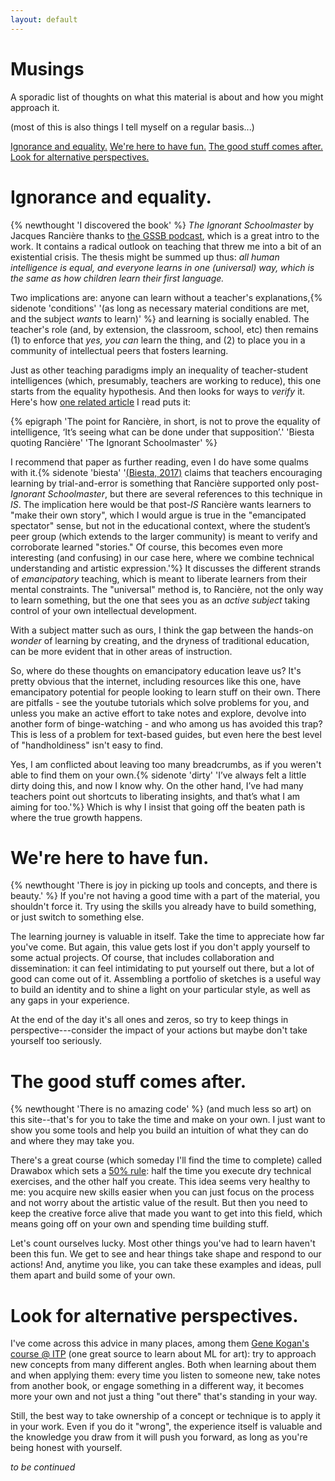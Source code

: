 ```yaml
---
layout: default
---
```


# Musings<!-- omit in toc -->

A sporadic list of thoughts on what this material is about and how you might approach it.

(most of this is also things I tell myself on a regular basis...)

[Ignorance and equality.](#ignorance-and-equality) [We're here to have fun.](#were-here-to-have-fun) [The good stuff comes after.](#the-good-stuff-comes-after)  [Look for alternative perspectives.](#look-for-alternative-perspectives)

# Ignorance and equality.

{% newthought 'I discovered the book' %} *The Ignorant Schoolmaster* by Jacques Rancière thanks to [the GSSB podcast](https://rangedtouch.com/2021/10/27/40-ranciere-the-ignorant-schoolmaster/), which is a great intro to the work. It contains a radical outlook on teaching that threw me into a bit of an existential crisis. The thesis might be summed up thus: *all human intelligence is equal, and everyone learns in one (universal) way, which is the same as how children learn their first language.*

Two implications are: anyone can learn without a teacher's explanations,{% sidenote 'conditions' '(as long as necessary material conditions are met, and the subject *wants* to learn)' %} and learning is socially enabled. The teacher's role (and, by extension, the classroom, school, etc) then remains (1) to enforce that *yes, you can* learn the thing, and (2) to place you in a community of intellectual peers that fosters learning.

Just as other teaching paradigms imply an inequality of teacher-student intelligences (which, presumably, teachers are working to reduce), this one starts from the equality hypothesis. And then looks for ways to *verify* it. Here's how [one related article](https://journals.sagepub.com/doi/10.1177/1478210316681202) I read puts it:

{% epigraph 'The point for Rancière, in short, is not to prove the equality of intelligence, ‘It’s seeing what can be done under that supposition’.' 'Biesta quoting Rancière' 'The Ignorant Schoolmaster' %}

I recommend that paper as further reading, even I do have some qualms with it.{% sidenote 'biesta' '[(Biesta, 2017)](https://journals.sagepub.com/doi/10.1177/1478210316681202) claims that teachers encouraging learning by trial-and-error is something that Rancière supported only post-*Ignorant Schoolmaster*, but there are several references to this technique in *IS*. The implication here would be that post-*IS* Rancière wants learners to "make their own story", which I would argue is true in the "emancipated spectator" sense, but not in the educational context, where the student’s peer group (which extends to the larger community) is meant to verify and corroborate learned "stories." Of course, this becomes even more interesting (and confusing) in our case here, where we combine technical understanding and artistic expression.'%}
It discusses the different strands of *emancipatory* teaching, which is meant to liberate learners from their mental constraints. The "universal" method is, to Rancière, not the only way to learn something, but the one that sees you as an *active subject* taking control of your own intellectual development.

With a subject matter such as ours, I think the gap between the hands-on *wonder* of learning by creating, and the dryness of traditional education, can be more evident that in other areas of instruction.

So, where do these thoughts on emancipatory education leave us? It's pretty obvious that the internet, including resources like this one, have emancipatory potential for people looking to learn stuff on their own. There are pitfalls - see the youtube tutorials which solve problems for you, and unless you make an active effort to take notes and explore, devolve into another form of binge-watching - and who among us has avoided this trap? This is less of a problem for text-based guides, but even here the best level of "handholdiness" isn't easy to find.

Yes, I am conflicted about leaving too many breadcrumbs, as if you weren't able to find them on your own.{% sidenote 'dirty' 'I’ve always felt a little dirty doing this, and now I know why. On the other hand, I’ve had many teachers point out shortcuts to liberating insights, and that’s what I am aiming for too.'%} Which is why I insist that going off the beaten path is where the true growth happens.

# We're here to have fun.

{% newthought 'There is joy in picking up tools and concepts, and there is beauty.' %} If you're not having a good time with a part of the material, you shouldn't force it. Try using the skills you already have to build something, or just switch to something else.

The learning journey is valuable in itself. Take the time to appreciate how far you've come. But again, this value gets lost if you don't apply yourself to some actual projects. Of course, that includes collaboration and dissemination: it can feel intimidating to put yourself out there, but a lot of good can come out of it. Assembling a portfolio of sketches is a useful way to build an identity and to shine a light on your particular style, as well as any gaps in your experience.

At the end of the day it's all ones and zeros, so try to keep things in perspective---consider the impact of your actions but maybe don't take yourself too seriously.

# The good stuff comes after.

{% newthought 'There is no amazing code' %} (and much less so art) on this site--that's for you to take the time and make on your own. I just want to show you some tools and help you build an intuition of what they can do and where they may take you.

There's a great course (which someday I'll find the time to complete) called Drawabox which sets a [50% rule](https://drawabox.com/lesson/0/2/50percent): half the time you execute dry technical exercises, and the other half you create. This idea seems very healthy to me: you acquire new skills easier when you can just focus on the process and not worry about the artistic value of the result. But then you need to keep the creative force alive that made you want to get into this field, which means going off on your own and spending time building stuff.

Let's count ourselves lucky. Most other things you've had to learn haven't been this fun. We get to see and hear things take shape and respond to our actions! And, anytime you like, you can take these examples and ideas, pull them apart and build some of your own.

# Look for alternative perspectives.

I've come across this advice in many places, among them [Gene Kogan's course @ ITP](https://ml4a.github.io/classes/itp-F18/) (one great source to learn about ML for art): try to approach new concepts from many different angles. Both when learning about them and when applying them: every time you listen to someone new, take notes from another book, or engage something in a different way, it becomes more your own and not just a thing "out there" that's standing in your way.

Still, the best way to take ownership of a concept or technique is to apply it in your work. Even if you do it "wrong", the experience itself is valuable and the knowledge you draw from it will push you forward, as long as you're being honest with yourself.

*to be continued*